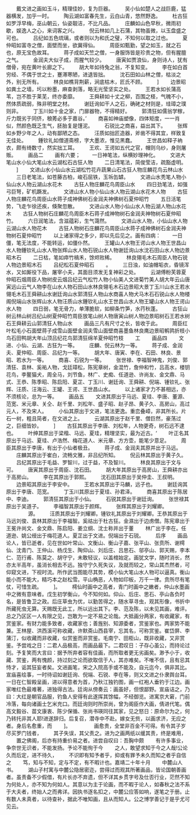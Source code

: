 <!-- { "loadSidebar": true } -->
　　戴文进之画如玉斗，精理佳妙，复为巨器。
　　吴小仙如楚人之战巨鹿，猛器横发，加乎一时。
　　陶云湖如富春先生，云白山青，悠然野逸。
　　杜古狂如罗浮早梅，巫山朝云，仙姿靓洁，不比凡品。
　　庄麟如山色早秋，微雨初歇，娱逸人之心，来词客之兴。
　　倪云林如几上石蒲，其物虽微，以玉盘盛之可也。
　　吕纪如五色琉璃，或者则以为和氏之璧，不知何以取之过也。
　　夏仲昭如富寺之僧，面壁而坐，欲冀得仙。
　　周臣如甄勤，望之如玉，就之石也，原无宝色故耳。
　　蒋子成如天竺之僧，一身服饰皆是珍贵之物，但有腥膻之气。
　　金润夫大似子成，而腥气较少。
　　唐寅如贾浪仙，身则诗人，犹有僧骨，宛在黄叶长廊之下。
　　胡大年如待兔之翁，不复知变。
　　李在如白首穷经、不偶于世之士，蹇滞寒陋，进退皆拙。
　　沈石田如山林之僧，枯淡之外，别无所有。
　　林良如樵背荆薪，涧底枯木，匠氏不顾。
　　]
　　边景昭如粪土之墙，圬以粉墨，麻查剥落，略无光莹坚实之处。
　　王若水如长蒲高苇，岂不胜于莱芜，终亦委靡。
　　王舜耕如十丈之柳，百围之柽，气魄不小，然体质疏弱，殊非明堂之材。
　　谢廷询如干人之石，确硓之材则是，珪璋之璞则非。
　　丁玉川如十金之家，门扉器物，不得精好。
　　郭清狂如儒翁学稼，斤力既劣于同侪，稂莠必多于嘉谷。’
　　商喜如神庙塑像，四体矩度，一一肖似，然颜色既乏生气，胚胎复是馑泥。
　　石锐比之商喜，益出其下。
　　张辉如乡野少年之人，动有鄙陋之态。
　　汪质如拙匠造器，斧凿不得其宜，样致复无佳处。
　　鍾钦礼如僧道斋榜，字大墨浓，惟见黑蠢。
　　王世昌如释子衲衣，颇有绮数寸，然实拙工耳。
　　王欢、王谔如五代之官，帽则乌纱，身则屠贩。
　　画品二
　　画有六要；
　　一日神笔法，纵横妙理神化。
　　文进大笔山水小仙大笔山水云湖松石古狂人物
　　二日清笔法，简俊莹洁，疏豁虚明。
　　]
　　文进山水小仙山水云湖松竹花卉蔬果山石古狂人物庄麟花鸟云林山水
　　三日老笔法，如苍藤古柏，峻石屈铁，玉坼缶罅。
　　文进山水秃笔人物小仙山水人物云湖山水花木
　　古狂人物庄麟花鸟周臣山水
　　四日劲笔法，如强弓巨弩，矿机蹶发。
　　文进山水人物小仙山水人物云湖山水花木人物
　　古狂人物庄麟花鸟周臣山水蒋子成神佛树石金润夫神佛树石夏仲昭竹
　　五日活笔势，飞走乍徐还疾，倏聚忽散。
　　文进山水人物小仙山水人物云湖人物山水花木
　　古狂人物树石庄麟花鸟周臣木石蒋子成神物树石金润夫神物树石夏仲昭竹。
　　六日润笔法，含滋蕴彩，生气蔼然。
　　文进山水人物，小仙山水人物云湖山水人物花木
　　古狂人物树石庄麟花鸟周臣山水蒋子成神佛树石金润夫神物树石夏仲昭竹
　　以上诸家得之多少，即以先后见之。画有四病：
　　一日僵，笔无法度，不能转运，如僵仆然。
　　王罐山人水物王谔山水人物王世昌山水人物鍾钦礼山水人物张辉山水人物石锐山水人物谢廷询山水沈石田山水人物边景昭木石
　　二日枯，笔如瘁竹槁禾，馀烬败稀。
　　林良翎毛木石周臣人物石锐人物边景昭木石
　　吕纪松石夏仲昭石
　　。
　　三日浊，如油帽垢衣，昏镜浑水，又如厮役下品，屠宰小夫，其面目须发无复神彩之处。
　　云湖傅粉芙蓉夏仲昭石烟周臣人物树皮云烟吕纪云气松竹人物小仙美人文进菊竹美人胡大年云山唐寅远山云气人物李在山水人物石田山水林良翎毛木石边景昭大景丁玉川山水王若水翎毛木石王舜耕山水谢廷询山水郭清狂人物山水商喜人物犬马木石石锐山水人物楼阁倪端山水张辉山水人物汪质山水鍾钦礼山水王世昌山水人物王罐山水人物王谔山水人物
　　四日弱，笔无骨力，单薄脆软，如柳条竹笋，水荇秋蓬。
　　古狂山树云林山树吕纪山树夏仲昭竹周臣放笔山树人物唐寅山树人物边景昭树石王若水树石王舜耕云山郭清狂人物山水
　　画品三凡有尺寸之长，皆收于此。
　　周臣红叶松毛小石面壁蒋子成雪山面壁金润夫雪山面壁商喜墨鱼林良鹰边景昭鹌鹑折枝小鸟石田鸭胡大年山顶吕纪花鸟郭清狂绵羊夏仲昭竹枝
　　工
　　画品四
　　文进、小仙、云湖、古狂为一等。
　　庄麟、倪云林为一等。
　　蒋子成、金润夫、夏仲昭、周臣、吕纪为一等。
　　胡大年、唐寅、李在、石田、林良、景昭、若水为一等。
　　商喜、石锐为一等。
　　张世禄、李福智神鬼，刘俊、郭清狂、袁林、奚祐人物，戈廷璋松，陈宪章树，金混竹，詹仲和竹，吕高水，楼钥花鸟，李鳌猫犬，周全马，刘节鱼，林广、史痴、任道逊、许尚友、金文鼎、马式、王恭、陈季昭、陈启阳、夏芷、丁玉川、谢廷询、王舜耕、倪端、锺钦礼、张辉、汪质、汪海云、王罐、王谔、王世昌山水。
　　以上诸家才力不甚相远，亦不须核论，总为一等。
　　画品五
　　文进其原出于马远、夏珪、李唐、董源、范宽、米元章、关仝、赵千里、刘松年、盛子昭、赵子昂、黄子久、高房山，高过元人，不及宋人。
　　小仙其原出于文进，笔法更逸。重峦叠嶂，非其所长。片石一树，粗且简者，在文进之上。
　　云湖其原出于赵千里、僧巨然，豪荡过之，巨细皆妙。
　　]
　　古狂其原出于李唐、刘松年，人物更奇，树石远不逮也。
　　叶绅其原出于梁楷、马远、夏珪，精理坚实，最为近古。‘
　　叶正名其原出于马远、夏珪、卢浩然、梅花道人、米元章、方方壶，能笔少意足。
　　周臣其原出于李唐，有出于小仙者极丑。
　　蒋子成、金润夫其原并出于马远。
　　庄麟其原出于崔白，流畅文雅，非吕纪所知。
　　倪云林其原出于黄子久。
　　吕纪其原出于毛益、罗智川，过于益，不及智川。
　　林良其原出于文与可。
　　唐寅其原出于周臣、沈石田。
　　胡大年其原出于高房山，王舜耕亦出于高房山。
　　李在其原出于郭熙。
　　沈石田其原出于吴仲圭、王叔明。
　　边景昭其原出于李安中。
　　王若水其原出于马麟，远子也。
　　谢廷询其原出于李唐、范宽。
　　丁玉川其原出于夏珪、孙君泽。
　　商喜其原出于陈居中、李迪。
　　郭清狂其原出于小仙。
　　石锐其原出于谢廷询。
　　张世禄其原出于吴道子。
　　李福智其原出于颜辉。
　　张辉其原出于刘耀卿。
　　
　　源。
　　汪质其原出于刘耀卿。锺钦礼其原出于刘耀卿。王恭其原出于马远刘俊、袁林其原出于李福智。奚祜出于杜古狂。金濕出于边虏僧。陈宪章出于王冕许尚文、金文鼎、陈启阳、姜立纲、沈士称并出于董
　　林广出于李在。任道逊、姚公绶出于梅花道人。夏芷出于文进。倪端出于石锐。
　　后序
　　画品论人，皆已逝者，见在世如叶常山、文衡山、衡山子嘉、张平山、张贲所、谢樗仙、沈青门、王仲山、杨戊生、陶仰山、刘后庄、吕思石、邬亭山、郭天赐，李本仁、范行甫、陈莫之、胡守宁，未敢轻议，以盖棺始定。画犹文学，随时消长，然亦太半高年，虽消长相去不远。独守宁久死失议，及就而较之，常山其杰然者，可仰窥文进，下视时流。所作武当图能尽其势，模小仙大笔山水人物可以逼真。衡山能小而不能大，精巧本之赵松雪。平山桷恶，人物如印板，万千一律。贲所尽有笔仗，可惜生疏。
　　]。
　　樗仙时画中之高者，青门时画中之嫩者，仲山水墨画中之微有意味者。戊生初学衡山，今不知何如。仰山、后庄、思石、亭山各负时名，是皆鲁卫之政。后庄草虫为优，以勤苦得之，随水草寻虫，观其形像，书折中所藏死虫无算。天赐既无此工，所以远出其下。李、范及陈，以未见其画，难评。总之乃区区一人有限之见，岂敢为一定不易之论哉。大抵画分两家，有收藏家，有赏鉴家。有财力能多致者，收藏家也；善旌别、知源委者，赏鉴家也。两家势不能兼。王林屋、洪西溪可称收藏，许默斋山西县宰，忘其名，可称赏鉴。崔岱屏、李蒲汀，似收藏而非收藏，似赏鉴而非赏鉴。毛南宁、田柜山，既非收藏，又非赏鉴。予尝戏之日：二君人品极高，而画品最下。二君叹日：子存心虽公，而持论过刻。予复笑而大言曰：据予所弃者容有佳画，而所取者更无劣画矣。渺予小于，收藏、赏鉴，两有愧颜，持过刻之论而欲取信于人，其亦难矣。不唯不信，且有忌其恃才，诟其狂妄者矣。文进画笔，宋之入院高手或不能及，自元迄今，俱非其比。宣庙喜绘事，一时待诏如谢廷询、倪端、石锐、李在等，则又文进之仆隶舆台耳。一日在仁智殿呈画，进以得意者为首，乃秋江独钓图，画一红袍人垂钓于江边。画家唯红色最难著，进独得古法。廷询从傍奏云：画虽好，但恨鄙野。宣庙诘之，乃曰：大红是朝官品服，钓鱼人安得有此遂挥其馀幅，不经御览。进寓京大窘，门前冷落，每向诸画士乞米充口。而廷询则时所崇尚，曾为阁臣作大画，倩进代笔。偶高文毅谷、苗文康衷、陈少保循、张尚书瑛同往其家，见之怒日：原命尔为之，何乃转托非其人耶!进遂辞归。后复召，潜寺中不赴。嫁女无赀，以画求济，无应之者。身后名愈重，而
　　]。
　　
　　画愈贵，全堂非百金不可得。有令其子岁尽买罗门钱者，
　　其子失误，其父责之。进为之画两纸以缓其责，终是难用，
　　置之佛阁，后亦有持重价易之者。进尝自叹曰：吾胸中颇
　　有许多事业，争奈世无识者，不能发扬。予论不能徇于今
　　之人，敢望求知于今之人哉!公论久而后定，进不待久，
　　不识即有知予者乎，抑或有罪予未久而知之者乎自信之
　　笃，知与不知，定与不定，有不暇计也。嘉靖二十年十月
　　中麓山人书。
　　湖山子村寓与中麓公隐居密迩，尝得过而观其所著画品，皆论国朝善画者。虽责备不少假借，有片长亦不弃遗，但不详其乡贯字号及仕否行业，茫然不知为何处人，亦不知为何如人。其意以为主于论画，而不暇于论人，如春秋之法不系于大夫者，终始人之而弗详。因执书逐名扣之，中麓公应答如响，遂笔之于册。止有数人未真者，以待查补，据此不唯知画，且从而知人。公之博学善记于是乎尤可见云。
